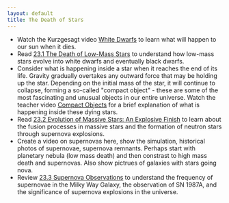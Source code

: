 ```yaml
---
layout: default
title: The Death of Stars
---
```


- Watch the Kurzgesagt video [White Dwarfs](https://youtu.be/qsN1LglrX9s?si=kfuVyYlm8CtRLIZE) to learn what will happen to our sun when it dies.
- Read [23.1 The Death of Low-Mass Stars](https://openstax.org/books/astronomy-2e/pages/23-1-the-death-of-low-mass-stars) to understand how low-mass stars evolve into white dwarfs and eventually black dwarfs.
- Consider what is happening inside a star when it reaches the end of its life. Gravity gradually overtakes any outward force that may be holding up the star. Depending on the initial mass of the star, it will continue to collapse, forming a so-called "compact object" - these are some of the most fascinating and unusual objects in our entire universe. Watch the teacher video [Compact Objects](https://www.youtube.com/watch?v=F32m8k7Tihs) for a brief explanation of what is happening inside these dying stars. 
- Read [23.2 Evolution of Massive Stars: An Explosive Finish](https://openstax.org/books/astronomy-2e/pages/23-2-evolution-of-massive-stars-an-explosive-finish) to learn about the fusion processes in massive stars and the formation of neutron stars through supernova explosions.
- Create a video on supernovas here, show the simulation, historical photos of supernovae, supernova remnants. Perhaps start with planetary nebula (low mass death) and then constrast to high mass death and supernovas. Also show pictrues of galaxies with stars going nova.
- Review [23.3 Supernova Observations](https://openstax.org/books/astronomy-2e/pages/23-3-supernova-observations) to understand the frequency of supernovae in the Milky Way Galaxy, the observation of SN 1987A, and the significance of supernova explosions in the universe.

